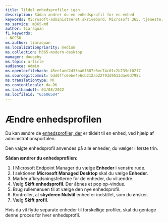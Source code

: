 ```yaml
---
title: Tildel enhedsprofiler igen
description: Sådan ændrer du en enhedsprofil for en enhed
keywords: Microsoft-administreret skrivebord, Microsoft 365, tjeneste, dokumentation
ms.service: m365-md
author: tiaraquan
f1.keywords:
- NOCSH
ms.author: tiaraquan
ms.localizationpriority: medium
ms.collection: M365-modern-desktop
manager: dougeby
ms.topic: article
audience: Admin
ms.openlocfilehash: 45ee1aed2d33ba0f687c6ec74c01c2b739ef02f7
ms.sourcegitcommit: bdd6ffc6ebe4e6cb212ab22793d9513dae6d798c
ms.translationtype: MT
ms.contentlocale: da-DK
ms.lasthandoff: 03/08/2022
ms.locfileid: "63606504"
---
```

# <a name="change-the-device-profile"></a>Ændre enhedsprofilen

Du kan ændre de [enhedsprofiler, der](../service-description/profiles.md) er tildelt til en enhed, ved hjælp af administrationsportalen.

Den valgte enhedsprofil anvendes på alle enheder, du vælger i første trin.

**Sådan ændrer du enhedsprofilen:**

1. I Microsoft Endpoint Manager du vælge **Enheder** i venstre rude.
1. I sektionen **Microsoft Managed Desktop** skal du vælge **Enheder**.  
1. Markér afkrydsningsfelterne for de enheder, du vil ændre.
1. Vælg **Skift enhedsprofil**. Der åbnes et pop op-vindue.
1. Brug rullemenuen til at vælge den nye enhedsprofil.
1. Kontrollér, at **skyderen Nulstil** enhed er indstillet, som du ønsker.
1. Vælg **Skift profil**.

Hvis du vil flytte separate enheder til forskellige profiler, skal du gentage denne proces for hver enhedsprofil.
